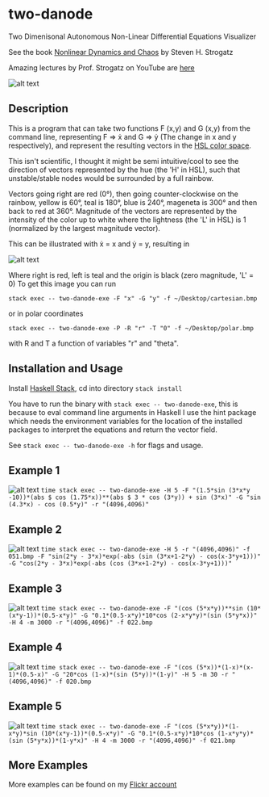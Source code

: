 # two-danode
Two Dimenisonal Autonomous Non-Linear Differential Equations Visualizer

See the book [Nonlinear Dynamics and Chaos](http://www.stevenstrogatz.com/books/nonlinear-dynamics-and-chaos-with-applications-to-physics-biology-chemistry-and-engineering) by Steven H. Strogatz

Amazing lectures by Prof. Strogatz on YouTube are [here](https://www.youtube.com/playlist?list=PLbN57C5Zdl6j_qJA-pARJnKsmROzPnO9V)

![alt text](https://farm5.staticflickr.com/4704/25792673807_32edd52ff5_z_d.jpg "Example")

## Description
This is a program that can take two functions F (x,y) and G (x,y) from the command line, representing F => &#7819; and G => &#7823; (The change in x and y respectively), and represent the resulting vectors in the [HSL color space](https://en.wikipedia.org/wiki/HSL_and_HSV). 

This isn't scientific, I thought it might be semi intuitive/cool to see the direction of vectors represented by the hue (the 'H' in HSL), such that unstable/stable nodes would be surrounded by a full rainbow. 

Vectors going right are red (0&#176;), then going counter-clockwise on the rainbow, yellow is 60&#176;, teal is 180&#176;, blue is 240&#176;, mageneta is 300&#176; and then back to red at 360&#176;. Magnitude of the vectors are represented by the intensity of the color up to white where the lightness (the 'L' in HSL) is 1 (normalized by the largest magnitude vector).

This can be illustrated with &#7819; = x and &#7823; = y, resulting in

![alt text](https://farm5.staticflickr.com/4746/39953334044_ba1714ba5b_m_d.jpg "Example")

Where right is red, left is teal and the origin is black (zero magnitude, 'L' = 0)
To get this image you can run 

```stack exec -- two-danode-exe -F "x" -G "y" -f ~/Desktop/cartesian.bmp``` 

or in polar coordinates 

```stack exec -- two-danode-exe -P -R "r" -T "0" -f ~/Desktop/polar.bmp``` 

with R and T a function of variables "r" and "theta".

## Installation and Usage
Install [Haskell Stack](https://docs.haskellstack.org/en/stable/README/), cd into directory ```stack install```

You have to run the binary with ```stack exec -- two-danode-exe```, this is because to eval command line arguments in Haskell I use the hint package which needs the environment variables for the location of the installed packages to interpret the equations and return the vector field.

See ```stack exec -- two-danode-exe -h``` for flags and usage. 

## Example 1
![alt text](https://farm5.staticflickr.com/4656/39953332894_1c5c8caf2b_k_d.jpg "Example")
```time stack exec -- two-danode-exe -H 5 -F "(1.5*sin (3*x*y -10))*(abs $ cos (1.75*x))**(abs $ 3 * cos (3*y)) + sin (3*x)" -G "sin (4.3*x) - cos (0.5*y)" -r "(4096,4096)"```

## Example 2
![alt text](https://farm5.staticflickr.com/4704/25792673807_a300fe656f_k_d.jpg "Example")
```time stack exec -- two-danode-exe -H 5 -r "(4096,4096)" -f 051.bmp -F "sin(2*y - 3*x)*exp(-abs (sin (3*x+1-2*y) - cos(x-3*y+1)))" -G "cos(2*y - 3*x)*exp(-abs (cos (3*x+1-2*y) - cos(x-3*y+1)))"```

## Example 3
![alt text](https://farm5.staticflickr.com/4611/25792677967_1afd9e8d9b_k_d.jpg "Example")
```time stack exec -- two-danode-exe -F "(cos (5*x*y))**sin (10*(x*y-1))*(0.5-x*y)" -G "0.1*(0.5-x*y)*10*cos (2-x*y*y)*(sin (5*y*x))" -H 4 -m 3000 -r "(4096,4096)" -f 022.bmp```

## Example 4
![alt text](https://farm5.staticflickr.com/4652/25792678497_4514f19b96_k_d.jpg "Example")
```time stack exec -- two-danode-exe -F "(cos (5*x))*(1-x)*(x-1)*(0.5-x)" -G "20*cos (1-x)*(sin (5*y))*(1-y)" -H 5 -m 30 -r "(4096,4096)" -f 020.bmp```

## Example 5
![alt text](https://farm5.staticflickr.com/4664/39953335404_98a586d91f_k_d.jpg "Example")
```time stack exec -- two-danode-exe -F "(cos (5*x*y))*(1-x*y)*sin (10*(x*y-1))*(0.5-x*y)" -G "0.1*(0.5-x*y)*10*cos (1-x*y*y)*(sin (5*y*x))*(1-y*x)" -H 4 -m 3000 -r "(4096,4096)" -f 021.bmp```

## More Examples 
More examples can be found on my [Flickr account](https://flic.kr/s/aHskxk4mB5)
